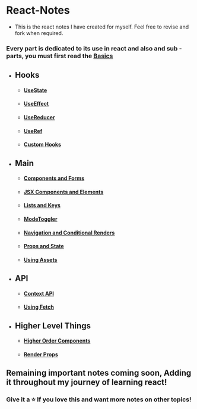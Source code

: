 # React-Notes
- This is the react notes I have created for myself. Feel free to revise and fork when required.

 <h3> Every part is dedicated to its use in react and also and sub - parts, you must first read the <a href="App.js"> Basics </a> </h3>

- ## Hooks
    -    ####  [UseState](UsingHooks/UseStateHook.jsx)
    -    ####  [UseEffect](UsingHooks/UseEffect.jsx)
    -    ####  [UseReducer](UsingHooks/UseReducerHook.jsx)
    -    ####  [UseRef](UsingHooks/UseRefHook.jsx)
    -    ####  [Custom Hooks](UsingHooks/CreatingCustomHook.jsx)

- ## Main
    -   #### [Components and Forms](Main/ComponentsAndForms.jsx)
    -   #### [JSX Components and Elements](Main/JSxComponents&Elements.jsx)
    -   #### [Lists and Keys](Main/ListsAndKeys.jsx)
    -   #### [ModeToggler](Main/ModeTogler.jsx)
    -   #### [Navigation and Conditional Renders](Main/NavigationAndConditionalRendering.jsx)
    -   #### [Props and State](Main/Props&State.jsx)
    -   #### [Using Assets](Main/UsingAssests.jsx)
 
- ## API
    -   #### [Context API](API/ContextApi.jsx)
    -   #### [Using Fetch](API/UsingFetch.jsx)
 
- ## Higher Level Things
    -   #### [Higher Order Components](HigherLevelThings/(HOC)HigherOrderComponents.jsx)
    -   #### [Render Props](HigherLevelThings/RenderProps.jsx)
  

 <h2> Remaining important notes coming soon, Adding it throughout my journey of learning react!</h2>
 <h3> Give it a ⭐ If you love this and want more notes on other topics! </h3>
